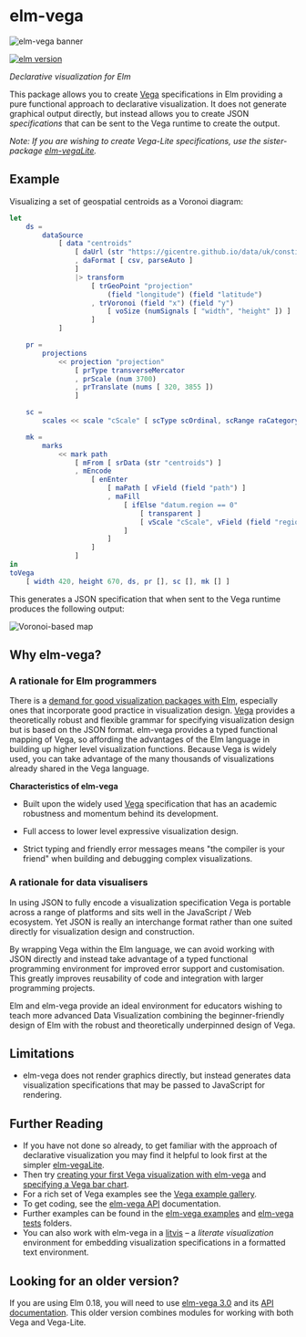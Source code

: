 # elm-vega

![elm-vega banner](https://raw.githubusercontent.com/gicentre/elm-vega/master/images/banner.jpg)

[![elm version](https://img.shields.io/badge/elm-v0.19-blue.svg?style=flat-square)](http://elm-lang.org)

_Declarative visualization for Elm_

This package allows you to create [Vega](https://vega.github.io/vega/) specifications in Elm providing a pure functional approach to declarative visualization.
It does not generate graphical output directly, but instead allows you to create JSON _specifications_ that can be sent to the Vega runtime to create the output.

_Note: If you are wishing to create Vega-Lite specifications, use the sister-package [elm-vegaLite](https://github.com/gicentre/elm-vegaLite)._

## Example

Visualizing a set of geospatial centroids as a Voronoi diagram:

```elm
let
    ds =
        dataSource
            [ data "centroids"
                [ daUrl (str "https://gicentre.github.io/data/uk/constituencySpacedCentroidsWithSpacers.csv")
                , daFormat [ csv, parseAuto ]
                ]
                |> transform
                    [ trGeoPoint "projection"
                        (field "longitude") (field "latitude")
                    , trVoronoi (field "x") (field "y")
                        [ voSize (numSignals [ "width", "height" ]) ]
                    ]
            ]

    pr =
        projections
            << projection "projection"
                [ prType transverseMercator
                , prScale (num 3700)
                , prTranslate (nums [ 320, 3855 ])
                ]

    sc =
        scales << scale "cScale" [ scType scOrdinal, scRange raCategory ]

    mk =
        marks
            << mark path
                [ mFrom [ srData (str "centroids") ]
                , mEncode
                    [ enEnter
                        [ maPath [ vField (field "path") ]
                        , maFill
                            [ ifElse "datum.region == 0"
                                [ transparent ]
                                [ vScale "cScale", vField (field "region") ]
                            ]
                        ]
                    ]
                ]
in
toVega
    [ width 420, height 670, ds, pr [], sc [], mk [] ]
```

This generates a JSON specification that when sent to the Vega runtime produces the following output:

![Voronoi-based map](https://raw.githubusercontent.com/gicentre/elm-vega/master/images/voronoi.png)

## Why elm-vega?

### A rationale for Elm programmers

There is a [demand for good visualization packages with Elm](https://package.elm-lang.org/packages/elm/svg/latest), especially ones that incorporate good practice in visualization design.
[Vega](https://vega.github.io/vega/) provides a theoretically robust and flexible grammar for specifying visualization design but is based on the JSON format.
elm-vega provides a typed functional mapping of Vega, so affording the advantages of the Elm language in building up higher level visualization functions.
Because Vega is widely used, you can take advantage of the many thousands of visualizations already shared in the Vega language.

**Characteristics of elm-vega**

-   Built upon the widely used [Vega](https://vega.github.io/vega/) specification that has an academic robustness and momentum behind its development.

-   Full access to lower level expressive visualization design.

-   Strict typing and friendly error messages means "the compiler is your friend" when building and debugging complex visualizations.

### A rationale for data visualisers

In using JSON to fully encode a visualization specification Vega is portable across a range of platforms and sits well in the JavaScript / Web ecosystem.
Yet JSON is really an interchange format rather than one suited directly for visualization design and construction.

By wrapping Vega within the Elm language, we can avoid working with JSON directly and instead take advantage of a typed functional programming environment for improved error support and customisation.
This greatly improves reusability of code and integration with larger programming projects.

Elm and elm-vega provide an ideal environment for educators wishing to teach more advanced Data Visualization combining the beginner-friendly design of Elm with the robust and theoretically underpinned design of Vega.

## Limitations

-   elm-vega does not render graphics directly, but instead generates data visualization specifications that may be passed to JavaScript for rendering.

## Further Reading

-   If you have not done so already, to get familiar with the approach of declarative visualization you may find it helpful to look first at the simpler [elm-vegaLite](https://github.com/gicentre/elm-vegaLite).
-   Then try [creating your first Vega visualization with elm-vega](https://github.com/gicentre/elm-vega/tree/master/docs/helloWorld) and [specifying a Vega bar chart](https://github.com/gicentre/elm-vega/tree/master/docs/barChart).
-   For a rich set of Vega examples see the [Vega example gallery](https://github.com/gicentre/elm-vega/tree/master/test-gallery).
-   To get coding, see the [elm-vega API](https://package.elm-lang.org/packages/gicentre/elm-vega/latest) documentation.
-   Further examples can be found in the [elm-vega examples](https://github.com/gicentre/elm-vega/tree/master/examples) and [elm-vega tests](https://github.com/gicentre/elm-vega/tree/master/tests) folders.
-   You can also work with elm-vega in a [litvis](https://github.com/gicentre/litvis) – a _literate visualization_ environment for embedding visualization specifications in a formatted text environment.

## Looking for an older version?

If you are using Elm 0.18, you will need to use [elm-vega 3.0](https://github.com/gicentre/elm-vega/tree/v3.0) and its [API documentation](https://package.elm-lang.org/packages/gicentre/elm-vega/3.0.1).
This older version combines modules for working with both Vega and Vega-Lite.
